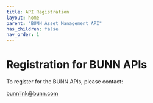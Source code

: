 ```yaml
---
title: API Registration
layout: home
parent: "BUNN Asset Management API"
has_children: false
nav_order: 1
---
```


# Registration for BUNN APIs

To register for the BUNN APIs, please contact: 

bunnlink@bunn.com
